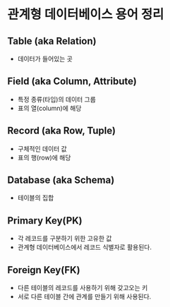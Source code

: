 # 관계형 데이터베이스 용어 정리
## Table (aka Relation)
- 데이터가 들어있는 곳

## Field (aka Column, Attribute)
- 특정 종류(타입)의 데이터 그룹
- 표의 열(column)에 해당

## Record (aka Row, Tuple)​
- 구체적인 데이터 값
- 표의 행(row)에 해당

## Database (aka Schema)
- 테이블의 집합

## Primary Key(PK)
- 각 레코드를 구분하기 위한 고유한 값
- 관계형 데이터베이스에서 레코드 식별자로 활용된다.

## Foreign Key(FK)
- 다른 테이블의 레코드를 사용하기 위해 갖고오는 키
- 서로 다른 테이블 간에 관계를 만들기 위해 사용된다.